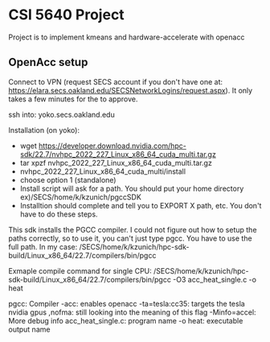 # CSI 5640 Project

Project is to implement kmeans and hardware-accelerate with openacc


## OpenAcc setup
Connect to VPN (request SECS account if you don't have one at: https://elara.secs.oakland.edu/SECSNetworkLogins/request.aspx). It only takes a few minutes for the to approve. 

ssh into:
yoko.secs.oakland.edu

Installation (on yoko):
- wget https://developer.download.nvidia.com/hpc-sdk/22.7/nvhpc_2022_227_Linux_x86_64_cuda_multi.tar.gz
- tar xpzf nvhpc_2022_227_Linux_x86_64_cuda_multi.tar.gz
- nvhpc_2022_227_Linux_x86_64_cuda_multi/install
- choose option 1 (standalone)
- Install script will ask for a path. You should put your home directory ex)/SECS/home/k/kzunich/pgccSDK
- Installtion should complete and tell you to EXPORT X path, etc. You don't have to do these steps. 

This sdk installs the PGCC compiler. I could not figure out how to setup the paths correctly, so to use it, 
you can't just type pgcc. 
You have to use the full path. In my case:
/SECS/home/k/kzunich/hpc-sdk-build/Linux_x86_64/22.7/compilers/bin/pgcc

Exmaple compile command for single CPU:
/SECS/home/k/kzunich/hpc-sdk-build/Linux_x86_64/22.7/compilers/bin/pgcc -O3 acc_heat_single.c -o heat

pgcc:               Compiler
-acc:               enables openacc
-ta=tesla:cc35:     targets the tesla nvidia gpus
,nofma:             still looking into the meaning of this flag
-Minfo=accel:       More debug info 
acc_heat_single.c:  program name
-o heat:             executable output name
